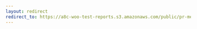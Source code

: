 ```yaml
---
layout: redirect
redirect_to: https://a8c-woo-test-reports.s3.amazonaws.com/public/pr-merge/42688/api/index.html
---
```

